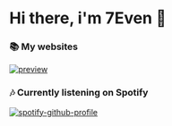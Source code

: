 # Hi there, i'm **7Even** 🎯

### 📚 My websites
[![preview](https://repository-images.githubusercontent.com/408000619/30a02deb-29e3-41d3-a415-5debed515b8d)](https://infinit7even.it/)

### 🎶 Currently listening on Spotify

[![spotify-github-profile](https://spotify-github-profile.vercel.app/api/view?uid=31hbjopzjuyt4f4cmfmwygxyndqe&cover_image=true&theme=compact)](https://spotify-github-profile.vercel.app/api/view?uid=31hbjopzjuyt4f4cmfmwygxyndqe&redirect=true)
